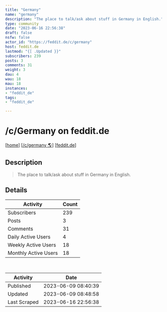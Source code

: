 ```yaml
---
title: "Germany" 
name: "germany"
description: "The place to talk/ask about stuff in Germany in English."
type: community
date: "2023-06-16 22:56:38"
draft: false
nsfw: false
actor_id: "https://feddit.de/c/germany"
host: feddit.de
lastmod: "{[ .Updated }}"
subscribers: 239
posts: 3
comments: 31
weight: 3
dau: 4
wau: 18
mau: 18
instances:
- "feddit_de"
tags: 
- "feddit_de"

---
```


# /c/Germany on feddit.de

[[home](/)]
[[/c/germany 🌎](https://feddit.de/c/germany)]
[[feddit.de](/instances/feddit_de)]


## Description 

<blockquote class="description">
The place to talk/ask about stuff in Germany in English.
</blockquote>


## Details

| Activity | Count  |
|----------------------|---|
| Subscribers          | 239 |
| Posts                | 3  |
| Comments             | 31  |
| Daily Active Users   | 4  |
| Weekly Active Users  | 18  |
| Monthly Active Users | 18  |

<br>

| Activity | Date |
|----------------------|---|
| Published            | 2023-06-09 08:40:39 |
| Updated              | 2023-06-09 08:48:58 |
| Last Scraped         | 2023-06-16 22:56:38 |

